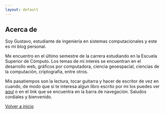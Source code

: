 ```yaml
---
layout: default
---
```


## [](#header-2)Acerca de 

Soy Gustavo, estudiante de ingeniería en sistemas computacionales y este es mi blog personal.

Me encuentro en el último semestre de la carrera estudiando en la Escuela Superior de Cómputo.
Los temas de mi interes se encuentran en el desarrollo web, gráficos por computadora,
ciencia geoespacial, ciencias de la computación, criptografía, entre otros.

Mis pasatiempos son la lectura, tocar guitarra y hacer de escritor de vez en cuando, de modo 
que si te interesa algun libro escrito por mi los puedes ver [aquí](./libros) o en el link 
que se encuentra en la barra de navegación. Saludos cordiales y bienvenido.



[Volver a inicio](./)


